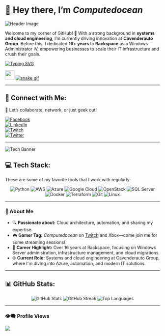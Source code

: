 # 👋 Hey there, I’m *Computedocean*  

![Header Image](https://media.giphy.com/media/xT0xeJpnrWC4XWblEk/giphy.gif)  

Welcome to my corner of GitHub! 🌟 With a strong background in **systems and cloud engineering**, I’m currently driving innovation at **Cavenderauto Group**. Before this, I dedicated **16+ years** to **Rackspace** as a Windows Administrator IV, empowering businesses to scale their IT infrastructure and crush their goals.  


[![Typing SVG](https://readme-typing-svg.herokuapp.com?font=Fira+Code&pause=1000&color=F7F7F7&width=435&lines=Cloud+Engineer+%7C+Automation+Nerd;16%2B+years+in+IT+Infrastructure;Passionate+about+Tech+%26+Gaming)](https://git.io/typing-svg)

<img src="https://media.giphy.com/media/hvRJCLFzcasrR4ia7z/giphy.gif" width="30px"/>


<a href="https://github.com/Computedocean">
  <img src="https://github.com/ashutosh00710/github-readme-activity-graph/blob/main/assets/github-contribution-grid-snake.svg" alt="snake gif">
</a>


---

## 🔗 Connect with Me:
💬 Let’s collaborate, network, or just geek out!  

[![Facebook](https://img.shields.io/badge/Facebook-%231877F2.svg?logo=Facebook&logoColor=white)](https://facebook.com/dallmanm)  
[![LinkedIn](https://img.shields.io/badge/LinkedIn-%230077B5.svg?logo=linkedin&logoColor=white)](https://linkedin.com/in/michael-dallman-21b22355)  
[![Twitch](https://img.shields.io/badge/Twitch-%239146FF.svg?logo=Twitch&logoColor=white)](https://twitch.tv/computedocean)  
[![Twitter](https://img.shields.io/badge/Twitter-%231DA1F2.svg?logo=Twitter&logoColor=white)](https://twitter.com/computedocean)  

---

![Tech Banner](https://media.giphy.com/media/fwbZnTftCXVocKzfxR/giphy.gif)  

## 💻 Tech Stack:  
These are some of my favorite tools that I work with regularly:  
<div align="center">
<img src="https://img.shields.io/badge/Python-%233670A0.svg?style=for-the-badge&logo=python&logoColor=ffdd54" alt="Python"/>
<img src="https://img.shields.io/badge/AWS-%23FF9900.svg?style=for-the-badge&logo=amazon-aws&logoColor=white" alt="AWS"/>
<img src="https://img.shields.io/badge/Azure-%230072C6.svg?style=for-the-badge&logo=azure-devops&logoColor=white" alt="Azure"/>
<img src="https://img.shields.io/badge/Google%20Cloud-%234285F4.svg?style=for-the-badge&logo=google-cloud&logoColor=white" alt="Google Cloud"/>
<img src="https://img.shields.io/badge/OpenStack-%23f01742.svg?style=for-the-badge&logo=openstack&logoColor=white" alt="OpenStack"/>
<img src="https://img.shields.io/badge/Microsoft%20SQL%20Server-CC2927?style=for-the-badge&logo=microsoft%20sql%20server&logoColor=white" alt="SQL Server"/>
<img src="https://img.shields.io/badge/Docker-%230db7ed.svg?style=for-the-badge&logo=docker&logoColor=white" alt="Docker"/>
<img src="https://img.shields.io/badge/Terraform-%235835CC.svg?style=for-the-badge&logo=terraform&logoColor=white" alt="Terraform"/>
<img src="https://img.shields.io/badge/Git-fc6d26?style=for-the-badge&logo=git&logoColor=white" alt="Git"/>
<img src="https://img.shields.io/badge/Linux-FCC624?style=for-the-badge&logo=linux&logoColor=black" alt="Linux"/>
</div>  

---

### 🚀 About Me  
- 🔍 **Passionate about:** Cloud architecture, automation, and sharing my expertise.  
- 🎮 **Gamer Tag:** *Computedocean* on [Twitch](https://twitch.tv/computedocean) and Xbox—come join me for some streaming sessions!  
- 💼 **Career Highlight:** Over 16 years at Rackspace, focusing on Windows Server administration, infrastructure management, and cloud migrations.  
- 🌐 **Current Role:** Systems and cloud engineering at Cavenderauto Group, where I'm diving into Azure, automation, and modern IT solutions.  

---

## 📊 GitHub Stats:  
<div align="center">
<img src="https://github-readme-stats.vercel.app/api?username=Computedocean&theme=dark&hide_border=true&show_icons=true&count_private=true&include_all_commits=true" alt="GitHub Stats"/>  
<img src="https://github-readme-streak-stats.herokuapp.com/?user=Computedocean&theme=dark&hide_border=true" alt="GitHub Streak"/>  
<img src="https://github-readme-stats.vercel.app/api/top-langs/?username=Computedocean&theme=dark&hide_border=true&layout=compact" alt="Top Languages"/>  
</div>  

---

### 👁‍🗨 Profile Views  
[![](https://visitcount.itsvg.in/api?id=computedocean&label=Profile%20Views&color=6&icon=2&pretty=false)](https://visitcount.itsvg.in)


